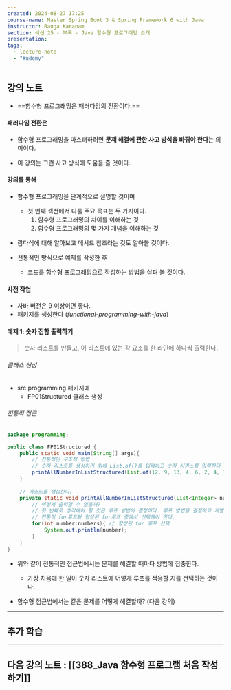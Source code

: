 ```yaml
---
created: 2024-08-27 17:25
course-name: Master Spring Boot 3 & Spring Framework 6 with Java
instructor: Ranga Karanam
section: 섹션 25 - 부록 - Java 함수형 프로그래밍 소개
presentation: 
tags:
  - lecture-note
  - "#udemy"
---
```

## 강의 노트
- ==함수형 프로그래밍은 패러다임의 전환이다.==
#### 패러다임 전환은
- 함수형 프로그래밍을 마스터하려면 **문제 해결에 관한 사고 방식을 바꿔야 한다**는 의미이다.

- 이 강의는 그런 사고 방식에 도움을 줄 것이다.

#### 강의를 통해
- 함수형 프로그래밍을 단계적으로 설명할 것이며
	- 첫 번째 섹션에서 다룰 주요 목표는 두 가지이다.
		1. 함수형 프로그래밍의 차이를 이해하는 것
		2. 함수형 프로그래밍의 몇 가지 개념을 이해하는 것

- 람다식에 대해 알아보고 메서드 참조라는 것도 알아볼 것이다.

- 전통적인 방식으로 예제를 작성한 후
	- 코드를 함수형 프로그래밍으로 작성하는 방법을 살펴 볼 것이다. 

#### 사전 작업
- 자바 버전은 9 이상이면 좋다.
- 패키지를 생성한다 (*functional-programming-with-java*)

#### 예제 1: 숫자 집합 출력하기
> 숫자 리스트를 만들고, 이 리스트에 있는 각 요소를 한 라인에 하나씩 출력한다.
###### 클래스 생성
- src.programming 패키지에
	- FP01Structured 클래스 생성

###### 전통적 접근
```java
package programming;

public class FP01Structured {
	public static void main(String[] args){
		// 전통적인 구조적 방법
		// 숫자 리스트를 생성하기 위헤 List.of()를 입력하고 숫자 시퀸스를 입력한다 (Java.util.List 임포트 필요)
		printAllNumberInListStructured(List.of(12, 9, 13, 4, 6, 2, 4, 12, 15)); 
	}
	
	// 메소드를 생성한다.
	private static void printAllNumberInListStructured(List<Integer> numbers){
		// 어떻게 출력할 수 있을까?
		// 첫 번째로 생각해야 할 것은 루프 방법의 결정이다. 루프 방법을 결정하고 개별적인 숫자를 각각 출력할 것이다.
		// 전통적 for루프와 향상된 for루프 중에서 선택해야 한다.
		for(int number:numbers){ // 향상된 for 루프 선택
			System.out.println(number);
		}
	}
}
```
- 위와 같이 전통적인 접근법에서는 문제를 해결할 때마다  방법에 집중한다.
	- 가장 처음에 한 일이 숫자 리스트에 어떻게 루프를 적용할 지를 선택하는 것이다.

- 함수형 접근법에서는 같은 문제를 어떻게 해결할까? (다음 강의)



---
## 추가 학습


---
## 다음 강의 노트 : [[388_Java 함수형 프로그램 처음 작성하기]]
